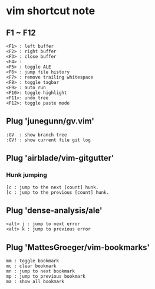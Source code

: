 # vim shortcut note

## F1 ~ F12
```
<F1> : left buffer
<F2> : right buffer
<F3> : close buffer
<F4> :
<F5> : toggle ALE
<F6> : jump file history
<F7> : remove trailing whitespace
<F8> : toggle tagbar
<F9> : auto run
<F10>: toggle highlight
<F11>: undo tree
<F12>: toggle paste mode
```

## Plug 'junegunn/gv.vim'
```
:GV  : show branch tree
:GV! : show current file git log
```

## Plug 'airblade/vim-gitgutter'
### Hunk jumping
```
]c : jump to the next [count] hunk.
[c : jump to the previous [count] hunk.
```

## Plug 'dense-analysis/ale'
```
<alt> j : jump to next error
<alt> k : jump to previous error
```

## Plug 'MattesGroeger/vim-bookmarks'
```
mm : toggle bookmark
mc : clear bookmark
mn : jump to next bookmark
mp : jump to previous bookmark
ma : show all bookmark
```
